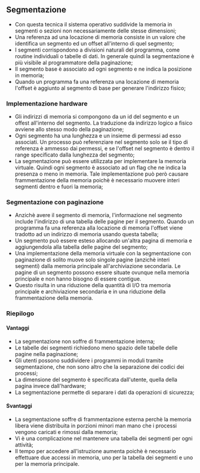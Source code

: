 ## Segmentazione
- Con questa tecnica il sistema operativo suddivide la memoria in segmenti o sezioni non necessariamente delle stesse dimensioni;
- Una referenza ad una locazione di memoria consiste in un valore che identifica un segmento ed un offset all'interno di quel segmento;
- I segmenti corrispondono a divisioni naturali del programma, come routine individuali o tabelle di dati. In generale quindi la segmentazione è più visibile al programmatore della paginazione;
- Il segmento base è associato ad ogni segmento e ne indica la posizione in memoria;
- Quando un programma fa una referenza una locazione di memoria l'offset è aggiunto al segmento di base per generare l'indirizzo fisico; 

### Implementazione hardware
- Gli indirizzi di memoria si compongono da un id del segmento e un offest all'interno del segmento. La traduzione da indirizzo logico a fisico avviene allo stesso modo della paginazione;
- Ogni segmento ha una lunghezza e un insieme di permessi ad esso associati. Un processo può referenziare nel segmento solo se il tipo di referenza è ammesso dai permessi, e se l'offset nel segmento è dentro il range specificato dalla lunghezza del segmento;
- La segmentazione può essere utilizzata per implementare la memoria virtuale. Quindi ogni segmento è associato ad un flag che ne indica la presenza o meno in memoria. Tale implementazione può però causare frammentazione della memoria poichè è necessario muovere interi segmenti dentro e fuori la memoria;

### Segmentazione con paginazione
- Anzichè avere il segmento di memoria, l'informazione nel segmento include l'indirizzo di una tabella delle pagine per il segmento. Quando un programma fa una referenza alla locazione di memoria l'offset viene tradotto ad un indirizzo di memoria usando questa tabella; 
- Un segmento può essere esteso allocando un'altra pagina di memoria e aggiungendola alla tabella delle pagine del segmento;
- Una implementazione della memoria virtuale con la segmentazione con paginazione di solito muove solo singole pagine (anzichè interi segmenti) dalla memoria principale all'archiviazione secondaria. Le pagine di un segmento possono essere situate ovunque nella memoria principale e non hanno bisogno di essere contigue.
- Questo risulta in una riduzione della quantità di I/O tra memoria principale e archiviazione secondaria e in una riduzione della frammentazione della memoria.

### Riepilogo

#### Vantaggi
- La segmentazione non soffre di frammentazione interna;
- Le tabelle dei segmenti richiedono meno spazio delle tabelle delle pagine nella paginazione;
- Gli utenti possono suddividere i programmi in moduli tramite segmentazione, che non sono altro che la separazione dei codici dei processi;
- La dimensione del segmento è specificata dall'utente, quella della pagina invece dall'hardware;
- La segmentazione permette di separare i dati da operazioni di sicurezza;

#### Svantaggi
- La segmentazione soffre di frammentazione esterna perchè la memoria libera viene distribuita in porzioni minori man mano che i processi vengono caricati e rimossi dalla memoria;
- Vi è una complicazione nel mantenere una tabella dei segmenti per ogni attività;
- Il tempo per accedere all'istruzione aumenta poichè è necessario effettuare due accessi in memoria, uno per la tabella dei segmenti e uno per la memoria principale.